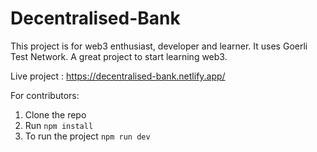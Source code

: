 # Decentralised-Bank
This project is for web3 enthusiast, developer and learner.
It uses Goerli Test Network. A great project to start learning web3.

Live project : https://decentralised-bank.netlify.app/


For contributors:

1. Clone the repo
2. Run `npm install`
3. To run the project `npm run dev`



